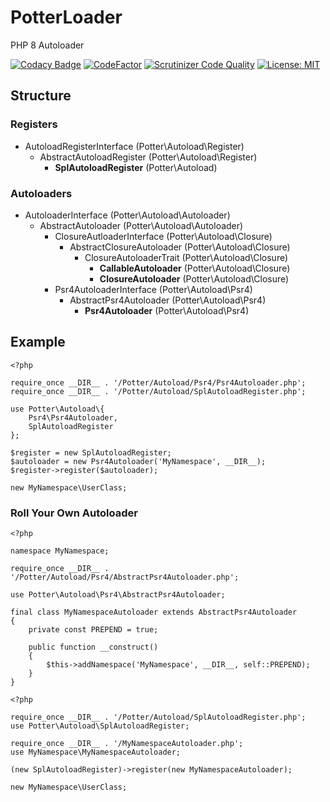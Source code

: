 # PotterLoader

PHP 8 Autoloader

[![Codacy Badge](https://app.codacy.com/project/badge/Grade/c44b3698e38f4bdbab9238c9702a7642)](https://www.codacy.com/gh/jaypotter/PotterLoader/dashboard?utm_source=github.com&amp;utm_medium=referral&amp;utm_content=jaypotter/PotterLoader&amp;utm_campaign=Badge_Grade)
[![CodeFactor](https://www.codefactor.io/repository/github/jaypotter/potterloader/badge/main)](https://www.codefactor.io/repository/github/jaypotter/potterloader/overview/main)
[![Scrutinizer Code Quality](https://scrutinizer-ci.com/g/jaypotter/PotterLoader/badges/quality-score.png?b=main)](https://scrutinizer-ci.com/g/jaypotter/PotterLoader/)
 [![License: MIT](https://img.shields.io/badge/License-MIT-yellow.svg)](https://opensource.org/licenses/MIT)

## Structure

### Registers

- AutoloadRegisterInterface (Potter\Autoload\Register)
    - AbstractAutoloadRegister (Potter\Autoload\Register)
      - **SplAutoloadRegister** (Potter\Autoload)

### Autoloaders

- AutoloaderInterface (Potter\Autoload\Autoloader)
    - AbstractAutoloader (Potter\Autoload\Autoloader)
      - ClosureAutloaderInterface (Potter\Autoload\Closure)
        - AbstractClosureAutoloader (Potter\Autoload\Closure)
          - ClosureAutoloaderTrait (Potter\Autoload\Closure)
            - **CallableAutoloader** (Potter\Autoload\Closure)
            - **ClosureAutoloader** (Potter\Autoload\Closure)
      - Psr4AutoloaderInterface (Potter\Autoload\Psr4)
        - AbstractPsr4Autoloader (Potter\Autoload\Psr4)
          - **Psr4Autoloader** (Potter\Autoload\Psr4)

## Example

```
<?php

require_once __DIR__ . '/Potter/Autoload/Psr4/Psr4Autoloader.php';
require_once __DIR__ . '/Potter/Autoload/SplAutoloadRegister.php';

use Potter\Autoload\{
    Psr4\Psr4Autoloader,
    SplAutoloadRegister
};

$register = new SplAutoloadRegister;
$autoloader = new Psr4Autoloader('MyNamespace', __DIR__);
$register->register($autoloader);

new MyNamespace\UserClass;
```

### Roll Your Own Autoloader

```
<?php

namespace MyNamespace;

require_once __DIR__ . '/Potter/Autoload/Psr4/AbstractPsr4Autoloader.php';

use Potter\Autoload\Psr4\AbstractPsr4Autoloader;

final class MyNamespaceAutoloader extends AbstractPsr4Autoloader
{
    private const PREPEND = true; 

    public function __construct()
    {
        $this->addNamespace('MyNamespace', __DIR__, self::PREPEND);
    }
}
```

```
<?php

require_once __DIR__ . '/Potter/Autoload/SplAutoloadRegister.php';
use Potter\Autoload\SplAutoloadRegister;

require_once __DIR__ . '/MyNamespaceAutoloader.php';
use MyNamespace\MyNamespaceAutoloader;

(new SplAutoloadRegister)->register(new MyNamespaceAutoloader);

new MyNamespace\UserClass;
```
